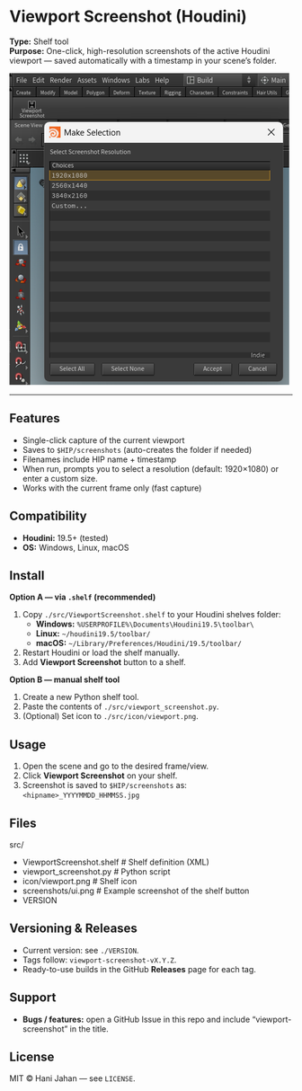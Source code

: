 # Viewport Screenshot (Houdini)
**Type:** Shelf tool  
**Purpose:** One-click, high-resolution screenshots of the active Houdini viewport — saved automatically with a timestamp in your scene’s folder.

![UI](./screenshots/ui.png)

---

## Features
- Single-click capture of the current viewport
- Saves to `$HIP/screenshots` (auto-creates the folder if needed)
- Filenames include HIP name + timestamp
- When run, prompts you to select a resolution (default: 1920×1080) or enter a custom size.
- Works with the current frame only (fast capture)

## Compatibility
- **Houdini:** 19.5+ (tested)
- **OS:** Windows, Linux, macOS

## Install
**Option A — via `.shelf` (recommended)**
1. Copy `./src/ViewportScreenshot.shelf` to your Houdini shelves folder:
   - **Windows:** `%USERPROFILE%\Documents\Houdini19.5\toolbar\`
   - **Linux:** `~/houdini19.5/toolbar/`
   - **macOS:** `~/Library/Preferences/Houdini/19.5/toolbar/`
2. Restart Houdini or load the shelf manually.
3. Add **Viewport Screenshot** button to a shelf.

**Option B — manual shelf tool**
1. Create a new Python shelf tool.
2. Paste the contents of `./src/viewport_screenshot.py`.
3. (Optional) Set icon to `./src/icon/viewport.png`.

## Usage
1. Open the scene and go to the desired frame/view.
2. Click **Viewport Screenshot** on your shelf.
3. Screenshot is saved to `$HIP/screenshots` as: `<hipname>_YYYYMMDD_HHMMSS.jpg`

## Files
src/
- ViewportScreenshot.shelf # Shelf definition (XML)
- viewport_screenshot.py # Python script
- icon/viewport.png # Shelf icon
- screenshots/ui.png # Example screenshot of the shelf button
- VERSION

## Versioning & Releases
- Current version: see `./VERSION`.
- Tags follow: `viewport-screenshot-vX.Y.Z`.
- Ready-to-use builds in the GitHub **Releases** page for each tag.

## Support
- **Bugs / features:** open a GitHub Issue in this repo and include “viewport-screenshot” in the title.

## License
MIT © Hani Jahan — see `LICENSE`.